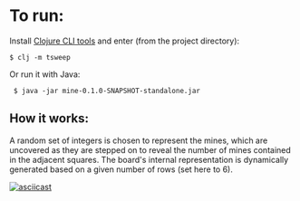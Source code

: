# To run:

Install [Clojure CLI tools](https://clojure.org/guides/getting_started) and enter (from the project directory):

    $ clj -m tsweep
    
Or run it with Java:
 
     $ java -jar mine-0.1.0-SNAPSHOT-standalone.jar

## How it works:

A random set of integers is chosen to represent the mines, which are uncovered as they are stepped on to reveal the number of mines contained in the adjacent squares. The board's internal representation is dynamically generated based on a given number of rows (set here to 6).

[![asciicast](https://asciinema.org/a/177672.png)](https://asciinema.org/a/177672)
